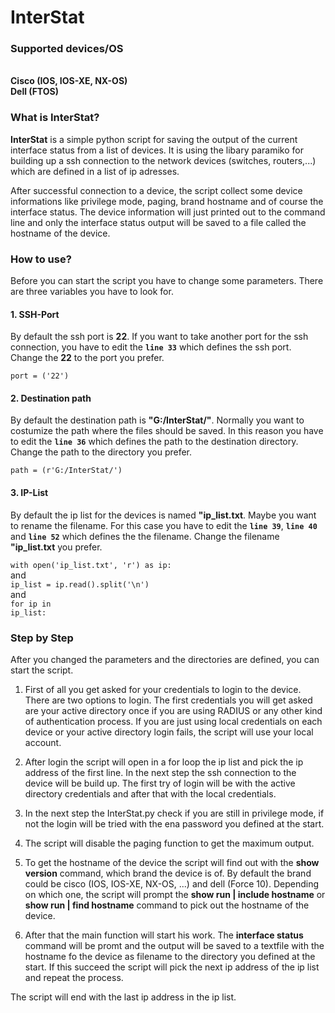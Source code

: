 # InterStat

<b><h3>Supported devices/OS</h3></b><br>
<b>Cisco (IOS, IOS-XE, NX-OS)</b><br>
<b>Dell (FTOS)</b><br>  

<b><h3>What is InterStat?</h3></b>
<b>InterStat</b> is a simple python script for saving the output of the current interface status from a list of devices. It is using the libary paramiko for building up a ssh connection to the network devices (switches, routers,...) which are defined in a list of ip adresses.

After successful connection to a device, the script collect some device informations like privilege mode, paging, brand hostname and of course the interface status. The device information will just printed out to the command line and only the interface status output will be saved to a file called the hostname of the device.


<b><h3>How to use?</h3></b>
Before you can start the script you have to change some parameters. There are three variables you have to look for.

<b><h4>1. SSH-Port </h4></b>
By default the ssh port is <b>22</b>. If you want to take another port for the ssh connection, you have to edit the <code><b>line 33</b></code> which defines the ssh port. Change the <b>22</b> to the port you prefer.

<code>port = ('22')</code>

<b><h4>2. Destination path </h4></b>
By default the destination path is <b>"G:/InterStat/"</b>. Normally you want to costumize the path where the files should be saved. In this reason you have to edit the <code><b>line 36</b></code> which defines the path to the destination directory. Change the path to the directory you prefer.

<code>path = (r'G:/InterStat/')</code>

<b><h4>3. IP-List </h4></b>
By default the ip list for the devices is named <b>"ip_list.txt</b>. Maybe you want to rename the filename. For this case you have to edit the <code><b>line 39</b></code>, <code><b>line 40</b></code> and <code><b>line 52</b></code> which defines the the filename. Change the filename <b>"ip_list.txt</b> you prefer.

<code>with open('ip_list.txt', 'r') as ip:</code><br>
and<br>
<code>ip_list = ip.read().split('\n')</code><br>
and<br>
<code>for ip in ip_list:</code><br>


<b><h3>Step by Step</h3></b>
After you changed the parameters and the directories are defined, you can start the script.

1. First of all you get asked for your credentials to login to the device. There are two options to login. The first credentials you will get asked are your active directory once if you are using RADIUS or any other kind of authentication process. If you are just using local credentials on each device or your active directory login fails, the script will use your local account.  

2. After login the script will open in a for loop the ip list and pick the ip address of the first line. In the next step the ssh connection to the device will be build up. The first try of login will be with the active directory credentials and after that with the local credentials. 

3. In the next step the InterStat.py check if you are still in privilege mode, if not the login will be tried with the ena password you defined at the start.

4. The script will disable the paging function to get the maximum output.

5. To get the hostname of the device the script will find out with the <b>show version</b> command, which brand the device is of. By default the brand could be cisco (IOS, IOS-XE, NX-OS, ...) and dell (Force 10). Depending on which one, the script will prompt the <b>show run | include hostname</b> or <b>show run | find hostname</b> command to pick out the hostname of the device.

6. After that the main function will start his work. The <b>interface status</b> command will be promt and the output will be saved to a textfile with the hostname fo the device as filename to the directory you defined at the start. If this succeed the script will pick the next ip address of the ip list and repeat the process.

The script will end with the last ip address in the ip list.
